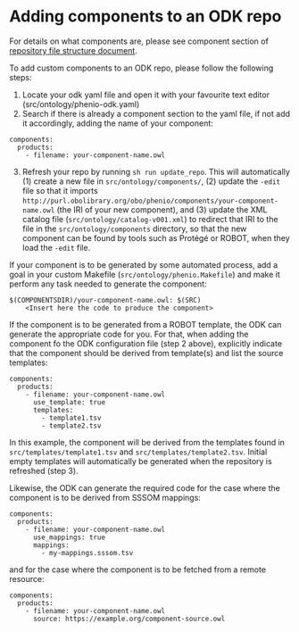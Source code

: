 
# Adding components to an ODK repo

For details on what components are, please see component section of [repository file structure document](../odk-workflows/RepositoryFileStructure.md).

To add custom components to an ODK repo, please follow the following steps:

1) Locate your odk yaml file and open it with your favourite text editor (src/ontology/phenio-odk.yaml)
2) Search if there is already a component section to the yaml file, if not add it accordingly, adding the name of your component:

```
components:
  products:
    - filename: your-component-name.owl
```

3) Refresh your repo by running `sh run update_repo`. This will automatically (1) create a new file in `src/ontology/components/`, (2) update the `-edit` file so that it imports `http://purl.obolibrary.org/obo/phenio/components/your-component-name.owl` (the IRI of your new component), and (3) update the XML catalog file (`src/ontology/catalog-v001.xml`) to redirect that IRI to the file in the `src/ontology/components` directory, so that the new component can be found by tools such as Protégé or ROBOT, when they load the `-edit` file.

If your component is to be generated by some automated process, add a goal in your custom Makefile (`src/ontology/phenio.Makefile`) and make it perform any task needed to generate the component:

```
$(COMPONENTSDIR)/your-component-name.owl: $(SRC)
	<Insert here the code to produce the component>
```

If the component is to be generated from a ROBOT template, the ODK can generate the appropriate code for you. For that, when adding the component fo the ODK configuration file (step 2 above), explicitly indicate that the component should be derived from template(s) and list the source templates:

```
components:
  products:
    - filename: your-component-name.owl
      use_template: true
      templates:
        - template1.tsv
        - template2.tsv
```

In this example, the component will be derived from the templates found in `src/templates/template1.tsv` and `src/templates/template2.tsv`. Initial empty templates will automatically be generated when the repository is refreshed (step 3).

Likewise, the ODK can generate the required code for the case where the component is to be derived from SSSOM mappings:

```
components:
  products:
    - filename: your-component-name.owl
      use_mappings: true
      mappings:
        - my-mappings.sssom.tsv
```

and for the case where the component is to be fetched from a remote resource:

```
components:
  products:
    - filename: your-component-name.owl
      source: https://example.org/component-source.owl
```

